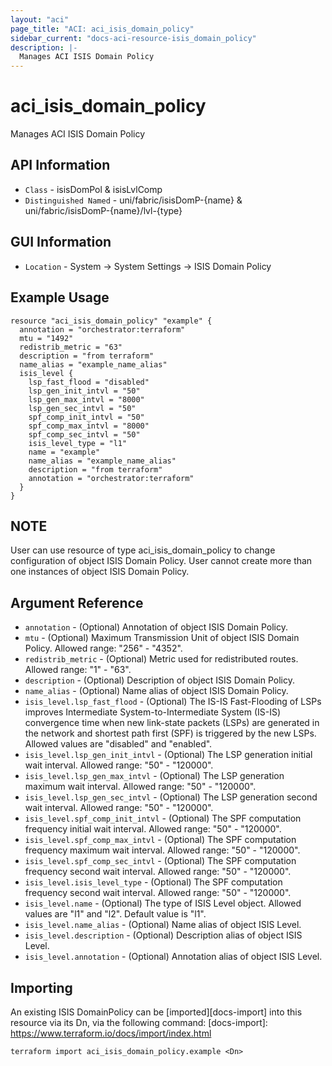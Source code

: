 ```yaml
---
layout: "aci"
page_title: "ACI: aci_isis_domain_policy"
sidebar_current: "docs-aci-resource-isis_domain_policy"
description: |-
  Manages ACI ISIS Domain Policy
---
```


# aci_isis_domain_policy #
Manages ACI ISIS Domain Policy

## API Information ##
* `Class` - isisDomPol & isisLvlComp
* `Distinguished Named` - uni/fabric/isisDomP-{name} & uni/fabric/isisDomP-{name}/lvl-{type}

## GUI Information ##
* `Location` - System -> System Settings -> ISIS Domain Policy


## Example Usage ##
```hcl
resource "aci_isis_domain_policy" "example" {
  annotation = "orchestrator:terraform"
  mtu = "1492"
  redistrib_metric = "63"
  description = "from terraform"
  name_alias = "example_name_alias"
  isis_level {
    lsp_fast_flood = "disabled"
    lsp_gen_init_intvl = "50"
    lsp_gen_max_intvl = "8000"
    lsp_gen_sec_intvl = "50"
    spf_comp_init_intvl = "50"
    spf_comp_max_intvl = "8000"
    spf_comp_sec_intvl = "50"
    isis_level_type = "l1"
    name = "example"
    name_alias = "example_name_alias"
    description = "from terraform"
    annotation = "orchestrator:terraform"
  }
}
```

## NOTE ##
User can use resource of type aci_isis_domain_policy to change configuration of object ISIS Domain Policy. User cannot create more than one instances of object  ISIS Domain Policy.

## Argument Reference ##
* `annotation` - (Optional) Annotation of object ISIS Domain Policy.
* `mtu` - (Optional) Maximum Transmission Unit of object ISIS Domain Policy. Allowed range: "256" - "4352".
* `redistrib_metric` - (Optional) Metric used for redistributed routes. Allowed range: "1" - "63".
* `description` - (Optional) Description of object ISIS Domain Policy.
* `name_alias` - (Optional) Name alias of object ISIS Domain Policy.
* `isis_level.lsp_fast_flood` - (Optional) The IS-IS Fast-Flooding of LSPs improves Intermediate System-to-Intermediate System (IS-IS) convergence time when new link-state packets (LSPs) are generated in the network and shortest path first (SPF) is triggered by the new LSPs. Allowed values are "disabled" and "enabled".
* `isis_level.lsp_gen_init_intvl` - (Optional) The LSP generation initial wait interval. Allowed range: "50" - "120000".
* `isis_level.lsp_gen_max_intvl` - (Optional) The LSP generation maximum wait interval. Allowed range: "50" - "120000".
* `isis_level.lsp_gen_sec_intvl` - (Optional) The LSP generation second wait interval. Allowed range: "50" - "120000".
* `isis_level.spf_comp_init_intvl` - (Optional) The SPF computation frequency initial wait interval.  Allowed range: "50" - "120000".
* `isis_level.spf_comp_max_intvl` - (Optional) The SPF computation frequency maximum wait interval.  Allowed range: "50" - "120000".
* `isis_level.spf_comp_sec_intvl` - (Optional) The SPF computation frequency second wait interval. Allowed range: "50" - "120000".
* `isis_level.isis_level_type` - (Optional) The SPF computation frequency second wait interval. Allowed range: "50" - "120000".
* `isis_level.name` - (Optional) The type of ISIS Level object. Allowed values are "l1" and "l2". Default value is "l1".
* `isis_level.name_alias` - (Optional) Name alias of object ISIS Level.
* `isis_level.description` - (Optional) Description alias of object ISIS Level.
* `isis_level.annotation` - (Optional) Annotation alias of object ISIS Level.


## Importing ##
An existing ISIS DomainPolicy can be [imported][docs-import] into this resource via its Dn, via the following command:
[docs-import]: https://www.terraform.io/docs/import/index.html


```
terraform import aci_isis_domain_policy.example <Dn>
```